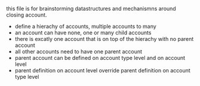 this file is for brainstorming datastructures and mechanismns around closing account.

* define a hierachy of accounts, multiple accounts to many
* an account can have none, one or many child accounts
* there is excatly one account that is on top of the hierachy with no parent account
* all other accounts need to have one parent account
* parent account can be defined on account type level and on account level
* parent definition on account level override parent definition on account type level


